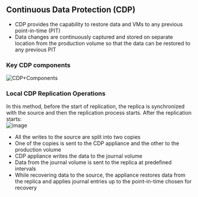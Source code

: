## Continuous Data Protection (CDP)
- CDP provides the capability to restore data and VMs to any previous point-in-time (PIT)
- Data changes are continuously captured and stored on separate location from the production volume so that the data can be restored to any previous PIT

### Key CDP components
![CDP+Components](https://github.com/iamfabo/dellemc/assets/60046736/0d4301d7-e2c7-4443-96e6-452e25025764)

### Local CDP Replication Operations
In this method, before the start of replication, the replica is synchronized with the source and then the replication process starts. After the replication starts:\
![image](https://github.com/iamfabo/dellemc/assets/60046736/92b6a96e-c57f-49e1-93a5-fef99f915bbe)
- All the writes to the source are split into two copies
- One of the copies is sent to the CDP appliance and the other to the production volume
- CDP appliance writes the data to the journal volume
- Data from the journal volume is sent to the replica at predefined intervals
- While recovering data to the source, the appliance restores data from the replica and applies journal entries up to the point-in-time chosen for recovery
